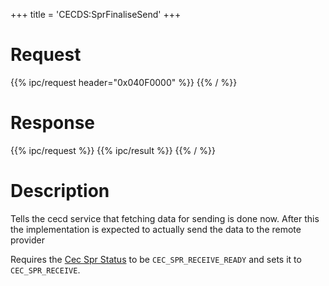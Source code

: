 +++
title = 'CECDS:SprFinaliseSend'
+++

# Request

{{% ipc/request header="0x040F0000" %}}
{{% / %}}

# Response

{{% ipc/request %}}
{{% ipc/result %}}
{{% / %}}

# Description

Tells the cecd service that fetching data for sending is done now. After this the implementation is expected to actually send the data to the remote provider

Requires the [Cec Spr Status](CECD_Services#cecsprstatus "wikilink") to be `CEC_SPR_RECEIVE_READY` and sets it to `CEC_SPR_RECEIVE`.
